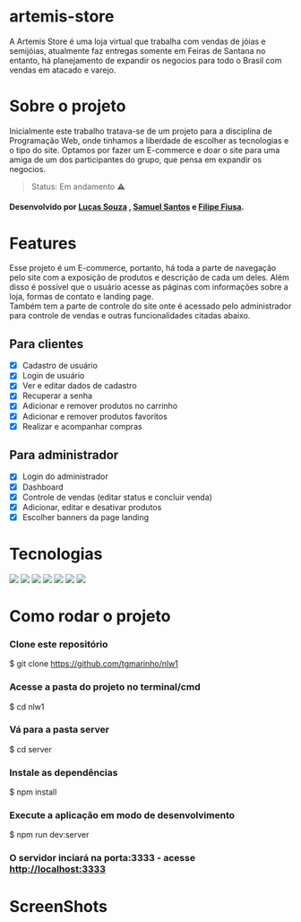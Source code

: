 # artemis-store

<p>A Artemis Store é uma loja virtual que trabalha com vendas de jóias e semijóias, atualmente faz entregas somente em Feiras de Santana no entanto, há planejamento de expandir os negocios para todo o Brasil com vendas em atacado e varejo.</p>

# Sobre o projeto
<p>Inicialmente este trabalho tratava-se de um projeto para a disciplina de Programação Web, onde tinhamos a liberdade de escolher as tecnologias e o tipo do site. Optamos por fazer um E-commerce e doar o site para uma amiga de um dos participantes do grupo, que pensa em expandir os negocios.</p>

> Status: Em andamento ⚠️

#### Desenvolvido por [Lucas Souza](https://github.com/LucasSjesus) , [Samuel Santos](https://github.com/Santos-Samuels) e [Filipe Fiusa](https://github.com/FilipeFiusa).

# Features
<p>Esse projeto é um E-commerce, portanto, há toda a parte de navegação pelo site com a exposição de produtos e descrição de cada um deles. Além disso é possível que o usuário acesse as páginas com informações sobre a loja, formas de contato e landing page. <br>
  Também tem a parte de controle do site onte é acessado pelo administrador para controle de vendas e outras funcionalidades citadas abaixo. </p>

## Para clientes
- [x] Cadastro de usuário
- [x] Login de usuário
- [x] Ver e editar dados de cadastro
- [x] Recuperar a senha
- [x] Adicionar e remover produtos no carrinho
- [x] Adicionar e remover produtos favoritos
- [x] Realizar e acompanhar compras

## Para administrador
- [x] Login do administrador
- [x] Dashboard
- [x] Controle de vendas (editar status e concluir venda)
- [x] Adicionar, editar e desativar produtos
- [x] Escolher banners da page landing

# Tecnologias
>
<span>
  <img src="https://img.shields.io/badge/HTML5-E34F26?style=for-the-badge&logo=html5&logoColor=white"/>
  <img src="https://img.shields.io/badge/CSS3-1572B6?style=for-the-badge&logo=css3&logoColor=white"/>
  <img src="https://img.shields.io/badge/JavaScript-F7DF1E?style=for-the-badge&logo=javascript&logoColor=black"/>
  <img src="https://img.shields.io/badge/Bootstrap-563D7C?style=for-the-badge&logo=bootstrap&logoColor=white"/>
  <img src="https://img.shields.io/badge/PHP-1572B6?style=for-the-badge&logo=PHP&logoColor=white"/>
  <img src="https://img.shields.io/badge/aos%20Library-6675c1?style=for-the-badge&logo=aos&logoColor=black"/>
  <img src="https://img.shields.io/badge/responsividade-F2F2F2?style=for-the-badge&logo=aos&logoColor=black"/>
</span>

# Como rodar o projeto

### Clone este repositório
$ git clone <https://github.com/tgmarinho/nlw1>

### Acesse a pasta do projeto no terminal/cmd
$ cd nlw1

### Vá para a pasta server
$ cd server

### Instale as dependências
$ npm install

### Execute a aplicação em modo de desenvolvimento
$ npm run dev:server

### O servidor inciará na porta:3333 - acesse <http://localhost:3333> 

# ScreenShots
